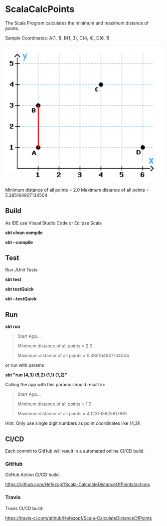 # ScalaCalcPoints

The Scala Program calculates the minimum and maximum distance of points.

Sample Coordinates: A(1, 1), B(1, 3), C(4, 4), D(6, 1) 

![Coordinates](src/main/resources/Coordinates.png "Coordinates")

Minimum distance of all points = 2.0
Maximum distance of all points = 5.385164807134504


## Build

As IDE use Visual Studio Code or Eclipse Scala

**sbt clean compile**

**sbt ~compile**


## Test

Run JUnit Tests

**sbt test**

**sbt testQuick**

**sbt ~testQuick**


## Run

**sbt run**

>Start App...
>
>Minimum distance of all points = 2.0
>
>Maximum distance of all points = 5.385164807134504

or run with params

**sbt "run (4,3) (5,2) (1,1) (1,2)"**

Calling the app with this params should result in:
 
>Start App...
>
>Minimum distance of all points = 1.0
>
>Maximum distance of all points = 4.123105625617661

Hint: Only use single digit numbers as point coordinates like (4,3)!


## CI/CD

Each commit to GitHub will result in a automated online CI/CD build.


### GitHub

GitHub Action CI/CD build:

https://github.com/Hefezopf/Scala-CalculateDistanceOfPoints/actions


### Travis

Travis CI/CD build:

https://travis-ci.com/github/Hefezopf/Scala-CalculateDistanceOfPoints
